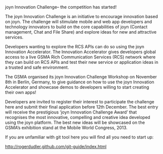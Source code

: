 joyn Innovation Challenge– the competition has started!

The joyn Innovation Challenge is an initiative to encourage innovation based on joyn. The challenge will stimulate mobile and web app developers and technology innovators to build on the core capabilities of joyn (Contact management, Chat and File Share) and explore ideas for new and attractive services.

Developers wanting to explore the RCS APIs can do so using the joyn Innovation Accelerator. The Innovation Accelerator gives developers global access to a live GSMA Rich Communication Services (RCS) network where they can build on RCS APIs and test their new service or application ideas in a trusted and safe environment.

The GSMA organised its joyn Innovation Challenge Workshop on November 8th in Berlin, Germany, to give guidance on how to use the joyn Innovation Accelerator and showcase demos to developers willing to start creating their own apps!

Developers are invited to register their interest to participate the challenge here and submit their final application before 12th December. The best entry will receive the prestigious ‘joyn Innovation Challenge Award’ that recognises the most innovative, compelling and creative idea developed using the joyn platform. The best new ideas will be showcased on the GSMA’s exhibition stand at the Mobile World Congress, 2013. 

If you are unfamiliar with git tool here you will find all you need to start up:

http://rogerdudler.github.com/git-guide/index.html
